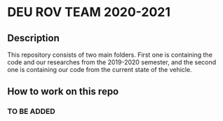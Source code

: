 # DEU ROV TEAM 2020-2021

## Description
This repository consists of two main folders. First one is containing the code and our researches from the 2019-2020 semester, and the second one is containing our code from the current state of the vehicle.

## How to work on this repo
### TO BE ADDED
